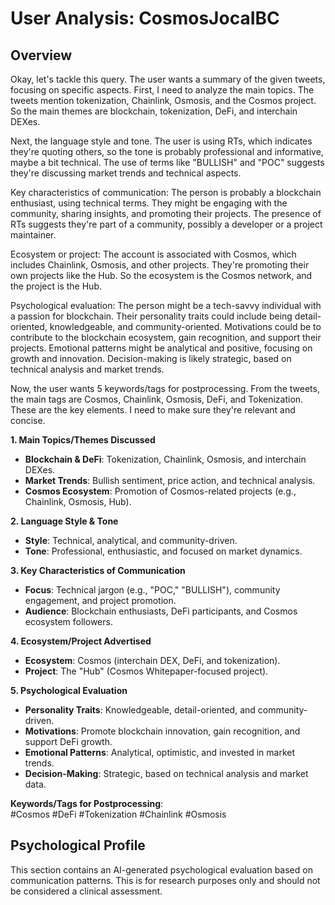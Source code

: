 # User Analysis: CosmosJocaIBC

## Overview

<think>
Okay, let's tackle this query. The user wants a summary of the given tweets, focusing on specific aspects. First, I need to analyze the main topics. The tweets mention tokenization, Chainlink, Osmosis, and the Cosmos project. So the main themes are blockchain, tokenization, DeFi, and interchain DEXes.

Next, the language style and tone. The user is using RTs, which indicates they're quoting others, so the tone is probably professional and informative, maybe a bit technical. The use of terms like "BULLISH" and "POC" suggests they're discussing market trends and technical aspects.

Key characteristics of communication: The person is probably a blockchain enthusiast, using technical terms. They might be engaging with the community, sharing insights, and promoting their projects. The presence of RTs suggests they're part of a community, possibly a developer or a project maintainer.

Ecosystem or project: The account is associated with Cosmos, which includes Chainlink, Osmosis, and other projects. They're promoting their own projects like the Hub. So the ecosystem is the Cosmos network, and the project is the Hub.

Psychological evaluation: The person might be a tech-savvy individual with a passion for blockchain. Their personality traits could include being detail-oriented, knowledgeable, and community-oriented. Motivations could be to contribute to the blockchain ecosystem, gain recognition, and support their projects. Emotional patterns might be analytical and positive, focusing on growth and innovation. Decision-making is likely strategic, based on technical analysis and market trends.

Now, the user wants 5 keywords/tags for postprocessing. From the tweets, the main tags are Cosmos, Chainlink, Osmosis, DeFi, and Tokenization. These are the key elements. I need to make sure they're relevant and concise.
</think>

**1. Main Topics/Themes Discussed**  
- **Blockchain & DeFi**: Tokenization, Chainlink, Osmosis, and interchain DEXes.  
- **Market Trends**: Bullish sentiment, price action, and technical analysis.  
- **Cosmos Ecosystem**: Promotion of Cosmos-related projects (e.g., Chainlink, Osmosis, Hub).  

**2. Language Style & Tone**  
- **Style**: Technical, analytical, and community-driven.  
- **Tone**: Professional, enthusiastic, and focused on market dynamics.  

**3. Key Characteristics of Communication**  
- **Focus**: Technical jargon (e.g., "POC," "BULLISH"), community engagement, and project promotion.  
- **Audience**: Blockchain enthusiasts, DeFi participants, and Cosmos ecosystem followers.  

**4. Ecosystem/Project Advertised**  
- **Ecosystem**: Cosmos (interchain DEX, DeFi, and tokenization).  
- **Project**: The "Hub" (Cosmos Whitepaper-focused project).  

**5. Psychological Evaluation**  
- **Personality Traits**: Knowledgeable, detail-oriented, and community-driven.  
- **Motivations**: Promote blockchain innovation, gain recognition, and support DeFi growth.  
- **Emotional Patterns**: Analytical, optimistic, and invested in market trends.  
- **Decision-Making**: Strategic, based on technical analysis and market data.  

**Keywords/Tags for Postprocessing**:  
#Cosmos #DeFi #Tokenization #Chainlink #Osmosis

## Psychological Profile

This section contains an AI-generated psychological evaluation based on communication patterns. This is for research purposes only and should not be considered a clinical assessment.
